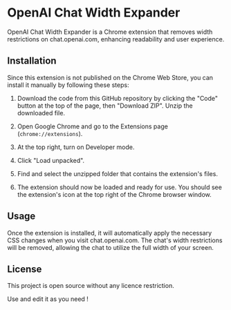 # OpenAI Chat Width Expander

OpenAI Chat Width Expander is a Chrome extension that removes width restrictions on chat.openai.com, enhancing readability and user experience.

## Installation

Since this extension is not published on the Chrome Web Store, you can install it manually by following these steps:

1. Download the code from this GitHub repository by clicking the "Code" button at the top of the page, then "Download ZIP". Unzip the downloaded file.

2. Open Google Chrome and go to the Extensions page (`chrome://extensions`).

3. At the top right, turn on Developer mode.

4. Click "Load unpacked".

5. Find and select the unzipped folder that contains the extension's files.

6. The extension should now be loaded and ready for use. You should see the extension's icon at the top right of the Chrome browser window.

## Usage

Once the extension is installed, it will automatically apply the necessary CSS changes when you visit chat.openai.com. The chat's width restrictions will be removed, allowing the chat to utilize the full width of your screen.

## License

This project is open source without any licence restriction.

Use and edit it as you need !

